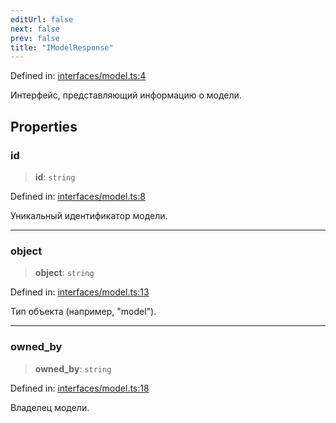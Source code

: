 ```yaml
---
editUrl: false
next: false
prev: false
title: "IModelResponse"
---
```


Defined in: [interfaces/model.ts:4](https://github.com/zloishavrin/gigachat-node/blob/57d31c8e54122795ebc6ddf6fc86f8243ce2a4f8/src/interfaces/model.ts#L4)

Интерфейс, представляющий информацию о модели.

## Properties

### id

> **id**: `string`

Defined in: [interfaces/model.ts:8](https://github.com/zloishavrin/gigachat-node/blob/57d31c8e54122795ebc6ddf6fc86f8243ce2a4f8/src/interfaces/model.ts#L8)

Уникальный идентификатор модели.

***

### object

> **object**: `string`

Defined in: [interfaces/model.ts:13](https://github.com/zloishavrin/gigachat-node/blob/57d31c8e54122795ebc6ddf6fc86f8243ce2a4f8/src/interfaces/model.ts#L13)

Тип объекта (например, "model").

***

### owned\_by

> **owned\_by**: `string`

Defined in: [interfaces/model.ts:18](https://github.com/zloishavrin/gigachat-node/blob/57d31c8e54122795ebc6ddf6fc86f8243ce2a4f8/src/interfaces/model.ts#L18)

Владелец модели.
